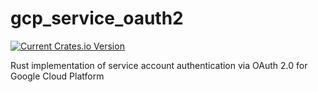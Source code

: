 
# gcp_service_oauth2
[![Current Crates.io Version](https://img.shields.io/badge/crates.io-v0.1.0-green)](https://crates.io/crates/gcp_service_oauth2)


Rust implementation of service account authentication via OAuth 2.0 for Google Cloud Platform 
